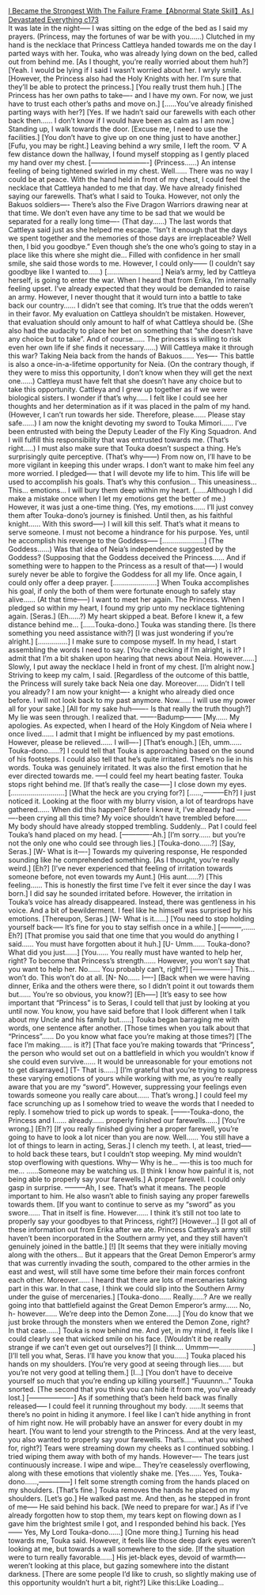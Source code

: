 [I Became the Strongest With The Failure Frame【Abnormal State Skill】As I Devastated Everything c173](https://foxaholic.com/novel/i-became-the-strongest-with-the-failure-frame%e3%80%90abnormal-state-skill%e3%80%91as-i-devastated-everything/173/)
<br/> <Seras Ashrain POV> It was late in the night—– I was sitting on the edge of the bed as I said my prayers. (Princess, may the fortunes of war be with you……) Clutched in my hand is the necklace that Princess Cattleya handed towards me on the day I parted ways with her. Touka, who was already lying down on the bed, called out from behind me. [As I thought, you’re really worried about them huh?] [Yeah. I would be lying if I said I wasn’t worried about her. I wryly smile. [However, the Princess also had the Holy Knights with her. I’m sure that they’ll be able to protect the princess.] [You really trust them huh.] [The Princess has her own paths to take—- and I have my own. For now, we just have to trust each other’s paths and move on.] [……You’ve already finished parting ways with her?] [Yes. If we hadn’t said our farewells with each other back then…… I don’t know if I would have been as calm as I am now.] Standing up, I walk towards the door. [Excuse me, I need to use the facilities.] [You don’t have to give up on one thing just to have another.] [Fufu, you may be right.] Leaving behind a wry smile, I left the room. ▽ A few distance down the hallway, I found myself stopping as I gently placed my hand over my chest. [————————-] (Princess……) An intense feeling of being tightened swirled in my chest. Well…… There was no way I could be at peace. With the hand held in front of my chest, I could feel the necklace that Cattleya handed to me that day. We have already finished saying our farewells. That’s what I said to Touka. However, not only the Bakuos soldiers—- There’s also the Five Dragon Warriors drawing near at that time. We don’t even have any time to be sad that we would be separated for a really long time—- (That day……) The last words that Cattleya said just as she helped me escape. “Isn’t it enough that the days we spent together and the memories of those days are irreplaceable? Well then, I bid you goodbye.” Even though she’s the one who’s going to stay in a place like this where she might die… Filled with confidence in her small smile, she said those words to me. However, I could only—— (I couldn’t say goodbye like I wanted to……) [………………………] Neia’s army, led by Cattleya herself, is going to enter the war. When I heard that from Erika, I’m internally feeling upset. I’ve already expected that they would be demanded to raise an army. However, I never thought that it would turn into a battle to take back our country…… I didn’t see that coming. It’s true that the odds weren’t in their favor. My evaluation on Cattleya shouldn’t be mistaken. However, that evaluation should only amount to half of what Cattleya should be. (She also had the audacity to place her bet on something that “she doesn’t have any choice but to take”. And of course…… The princess is willing to risk even her own life if she finds it necessary……) Will Cattleya make it through this war? Taking Neia back from the hands of Bakuos…… Yes—- This battle is also a once-in-a-lifetime opportunity for Neia. (On the contrary though, if they were to miss this opportunity, I don’t know when they will get the next one……) Cattleya must have felt that she doesn’t have any choice but to take this opportunity. Cattleya and I grew up together as if we were biological sisters. I wonder if that’s why…… I felt like I could see her thoughts and her determination as if it was placed in the palm of my hand. (However, I can’t run towards her side. Therefore, please…… Please stay safe……) I am now the knight devoting my sword to Touka Mimori…… I’ve been entrusted with being the Deputy Leader of the Fly King Squadron. And I will fulfill this responsibility that was entrusted towards me. (That’s right…..) I must also make sure that Touka doesn’t suspect a thing. He’s surprisingly quite perceptive. (That’s why——) From now on, I’ll have to be more vigilant in keeping this under wraps. I don’t want to make him feel any more worried. I pledged—– that I will devote my life to him. This life will be used to accomplish his goals. That’s why this confusion… This uneasiness… This… emotions… I will bury them deep within my heart. (……Although I did make a mistake once when I let my emotions get the better of me.) However, it was just a one-time thing. (Yes, my emotions…… I’ll just convey them after Touka-dono’s journey is finished. Until then, as his faithful knight…… With this sword—–) I will kill this self. That’s what it means to serve someone. I must not become a hindrance for his purpose. Yes, until he accomplish his revenge to the Goddess—– […………………] (The Goddess……) Was that idea of Neia’s independence suggested by the Goddess? (Supposing that the Goddess deceived the Princess…… And if something were to happen to the Princess as a result of that—–) I would surely never be able to forgive the Goddess for all my life. Once again, I could only offer a deep prayer. [………………….] When Touka accomplishes his goal, if only the both of them were fortunate enough to safely stay alive…… (At that time—–) I want to meet her again. The Princess. When I pledged so within my heart, I found my grip unto my necklace tightening again. [Seras.] (Eh……?) My heart skipped a beat. Before I knew it, a few distance behind me… [……Touka-dono.] Touka was standing there. [Is there something you need assistance with?] [I was just wondering if you’re alright.] [……………] I make sure to compose myself. In my head, I start assembling the words I need to say. [You’re checking if I’m alright, is it? I admit that I’m a bit shaken upon hearing that news about Neia. However……] Slowly, I put away the necklace I held in front of my chest. [I’m alright now.] Striving to keep my calm, I said. [Regardless of the outcome of this battle, the Princess will surely take back Neia one day. Moreover…… Didn’t I tell you already? I am now your knight—- a knight who already died once before. I will not look back to my past anymore. Now…… I will use my power all for your sake.] [All for my sake huh——- Is that really the truth though?] My lie was seen through. I realized that. ——-Badump——– [My…… My apologies. As expected, when I heard of the Holy Kingdom of Neia where I once lived…… I admit that I might be influenced by my past emotions. However, please be relieved…… I will—-] [That’s enough.] [Eh, umm…… Touka-dono……?] I could tell that Touka is approaching based on the sound of his footsteps. I could also tell that he’s quite irritated. There’s no lie in his words. Touka was genuinely irritated. It was also the first emotion that he ever directed towards me. —–I could feel my heart beating faster. Touka stops right behind me. [If that’s really the case—–] I close down my eyes. [………………………] [What the heck are you crying for?] [……,———Eh?] I just noticed it. Looking at the floor with my blurry vision, a lot of teardrops have gathered…… When did this happen? Before I knew it, I’ve already had —— —-been crying all this time? My voice shouldn’t have trembled before…… My body should have already stopped trembling. Suddenly… Pat I could feel Touka’s hand placed on my head. [————-Ah.] [I’m sorry…… but you’re not the only one who could see through lies.] [Touka-dono……?] [Say, Seras.] [W- What is it—-] Towards my quivering response, He responded sounding like he comprehended something. [As I thought, you’re really weird.] [Eh?] [I’ve never experienced that feeling of irritation towards someone before, not even towards my Aunt.] (His aunt……?) [This feeling…… This is honestly the first time I’ve felt it ever since the day I was born.] I did say he sounded irritated before. However, the irritation in Touka’s voice has already disappeared. Instead, there was gentleness in his voice. And a bit of bewilderment. I feel like he himself was surprised by his emotions. [Thereupon, Seras.] [W- What is it……] [You need to stop holding yourself back—– It’s fine for you to stay selfish once in a while.] [———,……Eh?] [That promise you said that one time that you would do anything I said…… You must have forgotten about it huh.] [U- Umm…… Touka-dono? What did you just……] [You…… You really must have wanted to help her, right? To become that Princess’s strength…… However, you won’t say that you want to help her. No…… You probably can’t, right?] [—————-] This… won’t do. This won’t do at all. [N- No…… I—-] [Back when we were having dinner, Erika and the others were there, so I didn’t point it out towards them but…… You’re so obvious, you know?] [Eh—–] [It’s easy to see how important that “Princess” is to Seras, I could tell that just by looking at you until now. You know, you have said before that I look different when I talk about my Uncle and his family but……] Touka began barraging me with words, one sentence after another. [Those times when you talk about that “Princess”…… Do you know what face you’re making at those times?] [The face I’m making…… is it?] [That face you’re making towards that “Princess”, the person who would set out on a battlefield in which you wouldn’t know if she could even survive…… It would be unreasonable for your emotions not to get disarrayed.] [T- That is……] [I’m grateful that you’re trying to suppress these varying emotions of yours while working with me, as you’re really aware that you are my “sword”. However, suppressing your feelings even towards someone you really care about…… That’s wrong.] I could feel my face scrunching up as I somehow tried to weave the words that I needed to reply. I somehow tried to pick up words to speak. [——-Touka-dono, the Princess and I…… already…… properly finished our farewells……] [You’re wrong.] [Eh?] [If you really finished giving her a proper farewell, you’re going to have to look a lot nicer than you are now. Well…… You still have a lot of things to learn in acting, Seras.] I clench my teeth. I, at least, tried—– to hold back these tears, but I couldn’t stop weeping. My mind wouldn’t stop overflowing with questions. Why— Why is he… —-this is too much for me… ……Someone may be watching us. [I think I know how painful it is, not being able to properly say your farewells.] A proper farewell. I could only gasp in surprise. ———Ah, I see. That’s what it means. The people important to him. He also wasn’t able to finish saying any proper farewells towards them. [If you want to continue to serve as my “sword” as you swore…… That in itself is fine. However…… I think it’s still not too late to properly say your goodbyes to that Princess, right?] [However…] [I got all of these information out from Erika after we ate. Princess Cattleya’s army still haven’t been incorporated in the Southern army yet, and they still haven’t genuinely joined in the battle.] [!] [It seems that they were initially moving along with the others… But it appears that the Great Demon Emperor’s army that was currently invading the south, compared to the other armies in the east and west, will still have some time before their main forces confront each other. Moreover…… I heard that there are lots of mercenaries taking part in this war. In that case, I think we could slip into the Southern Army under the guise of mercenaries.] [Touka-dono…… Really……? Are we really going into that battlefield against the Great Demon Emperor’s army…… No, h- however…… We’re deep into the Demon Zone……] [You do know that we just broke through the monsters when we entered the Demon Zone, right? In that case……] Touka is now behind me. And yet, in my mind, it feels like I could clearly see that wicked smile on his face. [Wouldn’t it be really strange if we can’t even get out ourselves?] [I think…. Ummm—–……………..] [I’ll tell you what, Seras. I’ll have you know that you……] Touka placed his hands on my shoulders. [You’re very good at seeing through lies…… but you’re not very good at telling them.] [I…] [You don’t have to deceive yourself so much that you’re ending up killing yourself.] “Fuuunnn…” Touka snorted. [The second that you think you can hide it from me, you’ve already lost.] [——————-] As if something that’s been held back was finally released—– I could feel it running throughout my body. ……It seems that there’s no point in hiding it anymore. I feel like I can’t hide anything in front of him right now. He will probably have an answer for every doubt in my heart. [You want to lend your strength to the Princess. And at the very least, you also wanted to properly say your farewells. That’s…… what you wished for, right?] Tears were streaming down my cheeks as I continued sobbing. I tried wiping them away with both of my hands. However—- The tears just continuously increase. I wipe and wipe… They’re ceaselessly overflowing, along with these emotions that violently shake me. [Yes…… Yes, Touka-dono……,————–] I felt some strength coming from the hands placed on my shoulders. [That’s fine.] Touka removes the hands he placed on my shoulders. [Let’s go.] He walked past me. And then, as he stepped in front of me—– He said behind his back. [We need to prepare for war.] As if I’ve already forgotten how to stop them, my tears kept on flowing down as I gave him the brightest smile I got, and I responded behind his back. [Yes—— Yes, My Lord Touka-dono……] [One more thing.] Turning his head towards me, Touka said. However, it feels like those deep dark eyes weren’t looking at me, but towards a wall somewhere to the side. [If the situation were to turn really favorable……] His jet-black eyes, devoid of warmth—- weren’t looking at this place, but gazing somewhere into the distant darkness. [There are some people I’d like to crush, so slightly making use of this opportunity wouldn’t hurt a bit, right?] Like this:Like Loading... 